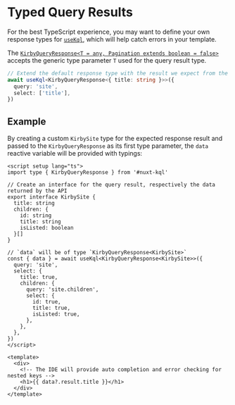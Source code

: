 # Typed Query Results

For the best TypeScript experience, you may want to define your own response types for [`useKql`](/api/use-kql), which will help catch errors in your template.

The [`KirbyQueryResponse<T = any, Pagination extends boolean = false>`](/api/types-query-response) accepts the generic type parameter `T` used for the query result type.

```ts
// Extend the default response type with the result we expect from the query response
await useKql<KirbyQueryResponse<{ title: string }>>({
  query: 'site',
  select: ['title'],
})
```

## Example

By creating a custom `KirbySite` type for the expected response result and passed to the `KirbyQueryResponse` as its first type parameter, the `data` reactive variable will be provided with typings:

```vue
<script setup lang="ts">
import type { KirbyQueryResponse } from '#nuxt-kql'

// Create an interface for the query result, respectively the data returned by the API
export interface KirbySite {
  title: string
  children: {
    id: string
    title: string
    isListed: boolean
  }[]
}

// `data` will be of type `KirbyQueryResponse<KirbySite>`
const { data } = await useKql<KirbyQueryResponse<KirbySite>>({
  query: 'site',
  select: {
    title: true,
    children: {
      query: 'site.children',
      select: {
        id: true,
        title: true,
        isListed: true,
      },
    },
  },
})
</script>

<template>
  <div>
    <!-- The IDE will provide auto completion and error checking for nested keys -->
    <h1>{{ data?.result.title }}</h1>
  </div>
</template>
```
